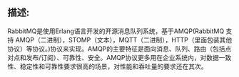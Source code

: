 ## 

## 

## 描述:

RabbitMQ是使用Erlang语言开发的开源消息队列系统，基于AMQP\(RabbitMQ 支持 AMQP（二进制），STOMP（文本），MQTT（二进制），HTTP（里面包装其他协议）等协议。\)协议来实现。AMQP的主要特征是面向消息、队列、路由（包括点对点和发布/订阅）、可靠性、安全。AMQP协议更多用在企业系统内，对数据一致性、稳定性和可靠性要求很高的场景，对性能和吞吐量的要求还在其次。

